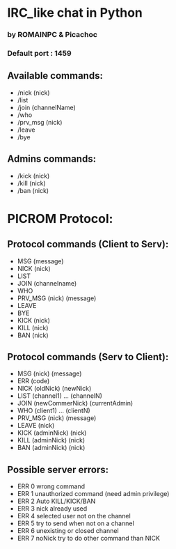 # IRC_like chat in Python

### by ROMAINPC & Picachoc

### Default port : 1459


## Available commands:

- /nick (nick)
- /list
- /join (channelName)
- /who
- /prv_msg (nick)
- /leave
- /bye

## Admins commands:
- /kick (nick)
- /kill (nick)
- /ban (nick)

# PICROM Protocol:
## Protocol commands (Client to Serv):
- MSG (message)
- NICK (nick)
- LIST
- JOIN (channelname)
- WHO
- PRV_MSG (nick) (message)
- LEAVE
- BYE
- KICK (nick)
- KILL (nick)
- BAN (nick)

## Protocol commands (Serv to Client):
- MSG (nick) (message)
- ERR (code)
- NICK (oldNick) (newNick)
- LIST (channel1) ... (channelN)
- JOIN (newCommerNick) (currentAdmin)
- WHO (client1) ... (clientN)
- PRV_MSG (nick) (message)
- LEAVE (nick)
- KICK (adminNick) (nick)
- KILL (adminNick) (nick)
- BAN (adminNick) (nick)

## Possible server errors:
- ERR 0  wrong command
- ERR 1  unauthorized command (need admin privilege)
- ERR 2  Auto KILL/KICK/BAN
- ERR 3  nick already used
- ERR 4  selected user not on the channel
- ERR 5  try to send when not on a channel
- ERR 6  unexisting or closed channel
- ERR 7 noNick try to do other command than NICK
